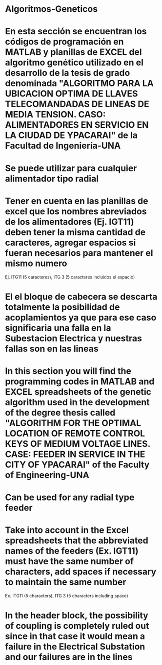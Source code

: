 # Algoritmos-Geneticos
# En esta sección se encuentran los códigos de programación en MATLAB y planillas de EXCEL del algoritmo genético utilizado en el desarrollo de la tesis de grado denominada "ALGORITMO PARA LA UBICACION OPTIMA DE LLAVES TELECOMANDADAS DE LINEAS DE MEDIA TENSION. CASO: ALIMENTADORES EN SERVICIO EN LA CIUDAD DE YPACARAI" de la Facultad de Ingeniería-UNA
# Se puede utilizar para cualquier alimentador tipo radial
# Tener en cuenta en las planillas de excel que los nombres abreviados de los alimentadores (Ej. IGT11) deben tener la misma cantidad de caracteres, agregar espacios si fueran necesarios para mantener el mismo numero
Ej. ITG11 (5 caracteres), ITG 3 (5 caracteres incluidos el espacio)
# El el bloque de cabecera se descarta totalmente la posibilidad de acoplamientos ya que para ese caso significaria una falla en la Subestacion Electrica y nuestras fallas son en las lineas

# In this section you will find the programming codes in MATLAB and EXCEL spreadsheets of the genetic algorithm used in the development of the degree thesis called "ALGORITHM FOR THE OPTIMAL LOCATION OF REMOTE CONTROL KEYS OF MEDIUM VOLTAGE LINES. CASE: FEEDER IN SERVICE IN THE CITY OF YPACARAI" of the Faculty of Engineering-UNA
# Can be used for any radial type feeder
# Take into account in the Excel spreadsheets that the abbreviated names of the feeders (Ex. IGT11) must have the same number of characters, add spaces if necessary to maintain the same number
Ex. ITG11 (5 characters), ITG 3 (5 characters including space)
# In the header block, the possibility of coupling is completely ruled out since in that case it would mean a failure in the Electrical Substation and our failures are in the lines

